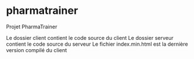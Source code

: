 # pharmatrainer
Projet PharmaTrainer

Le dossier client contient le code source du client
Le dossier serveur contient le code source du serveur
Le fichier index.min.html est la dernière version compilé du client
